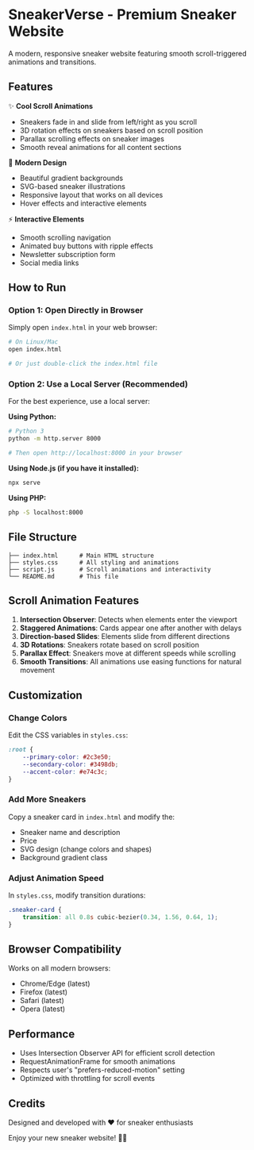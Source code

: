 # SneakerVerse - Premium Sneaker Website

A modern, responsive sneaker website featuring smooth scroll-triggered animations and transitions.

## Features

✨ **Cool Scroll Animations**
- Sneakers fade in and slide from left/right as you scroll
- 3D rotation effects on sneakers based on scroll position
- Parallax scrolling effects on sneaker images
- Smooth reveal animations for all content sections

🎨 **Modern Design**
- Beautiful gradient backgrounds
- SVG-based sneaker illustrations
- Responsive layout that works on all devices
- Hover effects and interactive elements

⚡ **Interactive Elements**
- Smooth scrolling navigation
- Animated buy buttons with ripple effects
- Newsletter subscription form
- Social media links

## How to Run

### Option 1: Open Directly in Browser
Simply open `index.html` in your web browser:
```bash
# On Linux/Mac
open index.html

# Or just double-click the index.html file
```

### Option 2: Use a Local Server (Recommended)
For the best experience, use a local server:

**Using Python:**
```bash
# Python 3
python -m http.server 8000

# Then open http://localhost:8000 in your browser
```

**Using Node.js (if you have it installed):**
```bash
npx serve
```

**Using PHP:**
```bash
php -S localhost:8000
```

## File Structure

```
├── index.html      # Main HTML structure
├── styles.css      # All styling and animations
├── script.js       # Scroll animations and interactivity
└── README.md       # This file
```

## Scroll Animation Features

1. **Intersection Observer**: Detects when elements enter the viewport
2. **Staggered Animations**: Cards appear one after another with delays
3. **Direction-based Slides**: Elements slide from different directions
4. **3D Rotations**: Sneakers rotate based on scroll position
5. **Parallax Effect**: Sneakers move at different speeds while scrolling
6. **Smooth Transitions**: All animations use easing functions for natural movement

## Customization

### Change Colors
Edit the CSS variables in `styles.css`:
```css
:root {
    --primary-color: #2c3e50;
    --secondary-color: #3498db;
    --accent-color: #e74c3c;
}
```

### Add More Sneakers
Copy a sneaker card in `index.html` and modify the:
- Sneaker name and description
- Price
- SVG design (change colors and shapes)
- Background gradient class

### Adjust Animation Speed
In `styles.css`, modify transition durations:
```css
.sneaker-card {
    transition: all 0.8s cubic-bezier(0.34, 1.56, 0.64, 1);
}
```

## Browser Compatibility

Works on all modern browsers:
- Chrome/Edge (latest)
- Firefox (latest)
- Safari (latest)
- Opera (latest)

## Performance

- Uses Intersection Observer API for efficient scroll detection
- RequestAnimationFrame for smooth animations
- Respects user's "prefers-reduced-motion" setting
- Optimized with throttling for scroll events

## Credits

Designed and developed with ❤️ for sneaker enthusiasts

Enjoy your new sneaker website! 👟✨
